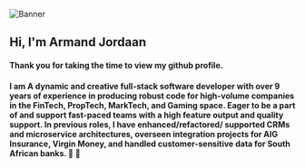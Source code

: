 ![Banner](https://github.com/ArmandJ77/ArmandJ77/blob/main/images/banner.jpg?raw=true)

## Hi, I'm Armand Jordaan

#### Thank you for taking the time to view my github profile.

#### I am A dynamic and creative full-stack software developer with over 9 years of experience in producing robust code for high-volume companies in the FinTech, PropTech, MarkTech, and Gaming space. Eager to be a part of and support fast-paced teams with a high feature output and quality support. In previous roles, I have enhanced/refactored/ supported CRMs and microservice architectures, overseen integration projects for AIG Insurance, Virgin Money, and handled customer-sensitive data for South African banks. :rocket: :bank:
